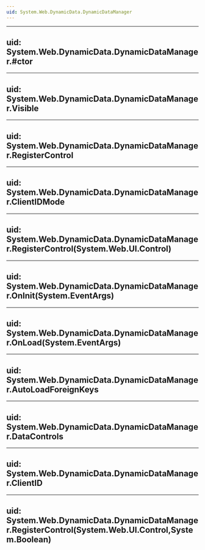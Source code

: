 ```yaml
---
uid: System.Web.DynamicData.DynamicDataManager
---
```


---
uid: System.Web.DynamicData.DynamicDataManager.#ctor
---

---
uid: System.Web.DynamicData.DynamicDataManager.Visible
---

---
uid: System.Web.DynamicData.DynamicDataManager.RegisterControl
---

---
uid: System.Web.DynamicData.DynamicDataManager.ClientIDMode
---

---
uid: System.Web.DynamicData.DynamicDataManager.RegisterControl(System.Web.UI.Control)
---

---
uid: System.Web.DynamicData.DynamicDataManager.OnInit(System.EventArgs)
---

---
uid: System.Web.DynamicData.DynamicDataManager.OnLoad(System.EventArgs)
---

---
uid: System.Web.DynamicData.DynamicDataManager.AutoLoadForeignKeys
---

---
uid: System.Web.DynamicData.DynamicDataManager.DataControls
---

---
uid: System.Web.DynamicData.DynamicDataManager.ClientID
---

---
uid: System.Web.DynamicData.DynamicDataManager.RegisterControl(System.Web.UI.Control,System.Boolean)
---
